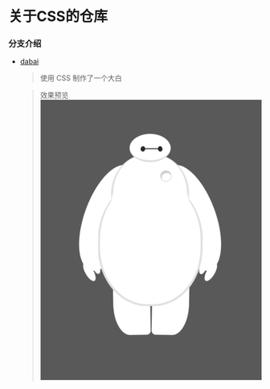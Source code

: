 # 关于CSS的仓库
### 分支介绍
  - [dabai](https://github.com/mx623303468/CSS/tree/dabai) 
    > 使用 CSS 制作了一个大白
    
    > 效果预览 ![1539842095969](./dabai/README.assets/1539842095969.png)
    